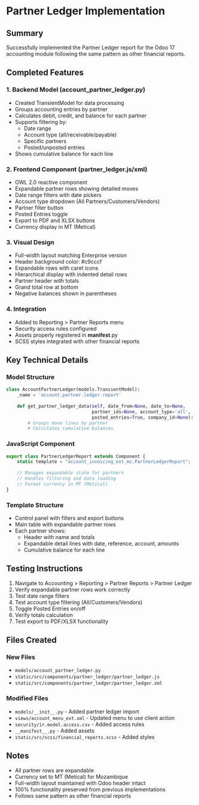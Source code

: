 # Partner Ledger Implementation

## Summary
Successfully implemented the Partner Ledger report for the Odoo 17 accounting module following the same pattern as other financial reports.

## Completed Features

### 1. Backend Model (account_partner_ledger.py)
- Created TransientModel for data processing
- Groups accounting entries by partner
- Calculates debit, credit, and balance for each partner
- Supports filtering by:
  - Date range
  - Account type (all/receivable/payable)
  - Specific partners
  - Posted/unposted entries
- Shows cumulative balance for each line

### 2. Frontend Component (partner_ledger.js/xml)
- OWL 2.0 reactive component
- Expandable partner rows showing detailed moves
- Date range filters with date pickers
- Account type dropdown (All Partners/Customers/Vendors)
- Partner filter button
- Posted Entries toggle
- Export to PDF and XLSX buttons
- Currency display in MT (Metical)

### 3. Visual Design
- Full-width layout matching Enterprise version
- Header background color: #c9cccf
- Expandable rows with caret icons
- Hierarchical display with indented detail rows
- Partner header with totals
- Grand total row at bottom
- Negative balances shown in parentheses

### 4. Integration
- Added to Reporting > Partner Reports menu
- Security access rules configured
- Assets properly registered in __manifest__.py
- SCSS styles integrated with other financial reports

## Key Technical Details

### Model Structure
```python
class AccountPartnerLedger(models.TransientModel):
    _name = 'account.partner.ledger.report'
    
    def get_partner_ledger_data(self, date_from=None, date_to=None, 
                                partner_ids=None, account_type='all', 
                                posted_entries=True, company_id=None):
        # Groups move lines by partner
        # Calculates cumulative balances
```

### JavaScript Component
```javascript
export class PartnerLedgerReport extends Component {
    static template = "account_invoicing_ext_mz.PartnerLedgerReport";
    
    // Manages expandable state for partners
    // Handles filtering and data loading
    // Format currency in MT (Metical)
}
```

### Template Structure
- Control panel with filters and export buttons
- Main table with expandable partner rows
- Each partner shows:
  - Header with name and totals
  - Expandable detail lines with date, reference, account, amounts
  - Cumulative balance for each line

## Testing Instructions

1. Navigate to Accounting > Reporting > Partner Reports > Partner Ledger
2. Verify expandable partner rows work correctly
3. Test date range filters
4. Test account type filtering (All/Customers/Vendors)
5. Toggle Posted Entries on/off
6. Verify totals calculation
7. Test export to PDF/XLSX functionality

## Files Created

### New Files
- `models/account_partner_ledger.py`
- `static/src/components/partner_ledger/partner_ledger.js`
- `static/src/components/partner_ledger/partner_ledger.xml`

### Modified Files
- `models/__init__.py` - Added partner ledger import
- `views/account_menu_ext.xml` - Updated menu to use client action
- `security/ir.model.access.csv` - Added access rules
- `__manifest__.py` - Added assets
- `static/src/scss/financial_reports.scss` - Added styles

## Notes
- All partner rows are expandable
- Currency set to MT (Metical) for Mozambique
- Full-width layout maintained with Odoo header intact
- 100% functionality preserved from previous implementations
- Follows same pattern as other financial reports